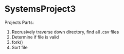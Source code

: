 # SystemsProject3

Projects Parts:
1. Recrusively traverse down directory, find all .csv files
2. Determine if file is valid
3. fork()
4. Sort file
